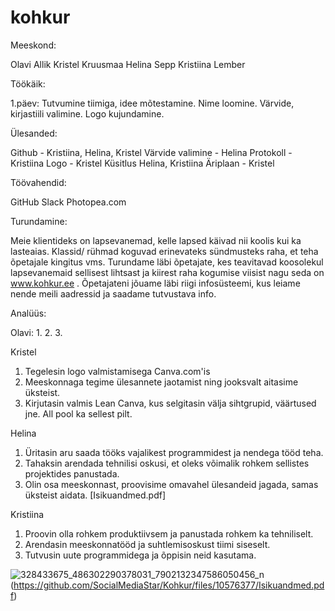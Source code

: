 # kohkur
Meeskond:

Olavi Allik
Kristel Kruusmaa
Helina Sepp
Kristiina Lember

Töökäik:

1.päev: Tutvumine tiimiga, idee mõtestamine. Nime loomine. Värvide, kirjastiili valimine. Logo kujundamine. 

Ülesanded:

Github - Kristiina, Helina, Kristel
Värvide valimine - Helina
Protokoll - Kristiina
Logo - Kristel
Küsitlus Helina, Kristiina
Äriplaan - Kristel

Töövahendid:

 GitHub
 Slack
 Photopea.com
  
Turundamine:
  
Meie klientideks on lapsevanemad, kelle lapsed käivad nii koolis kui ka lasteaias. Klassid/ rühmad koguvad erinevateks sündmusteks raha, et teha õpetajale kingitus vms. Turundame läbi õpetajate, kes teavitavad koosolekul lapsevanemaid sellisest lihtsast ja kiirest raha kogumise viisist nagu seda on www.kohkur.ee . Õpetajateni jõuame läbi riigi infosüsteemi, kus leiame nende meili aadressid ja saadame tutvustava info. 
 
 Analüüs:
 
 Olavi:
 1.
 2.
 3.
 
 Kristel
 1. Tegelesin logo valmistamisega Canva.com'is
 2. Meeskonnaga tegime ülesannete jaotamist ning jooksvalt aitasime üksteist.
 3. Kirjutasin valmis Lean Canva, kus selgitasin välja sihtgrupid, väärtused jne. All pool ka sellest pilt. 
 
 Helina
 1. Üritasin aru saada tööks vajalikest programmidest ja nendega tööd teha.
 2. Tahaksin arendada tehnilisi oskusi, et oleks võimalik rohkem sellistes projektides panustada.
 3. Olin osa meeskonnast, proovisime omavahel ülesandeid jagada, samas üksteist aidata. [Isikuandmed.pdf]

 
 Kristiina
 1. Proovin olla rohkem produktiivsem ja panustada rohkem ka tehniliselt.
 2. Arendasin meeskonnatööd ja suhtlemisoskust tiimi siseselt.
 3. Tutvusin uute programmidega ja õppisin neid kasutama.
 
 
 ![328433675_486302290378031_7902132347586050456_n](https://user-images.githubusercontent.com/124128712/216337884-1cb338d5-43e5-465f-aa90-4f6246869168.jpg)
(https://github.com/SocialMediaStar/Kohkur/files/10576377/Isikuandmed.pdf)
